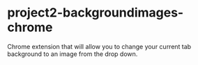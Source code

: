 # project2-backgroundimages-chrome
Chrome extension that will allow you to change your current tab background to an image from the drop down.
